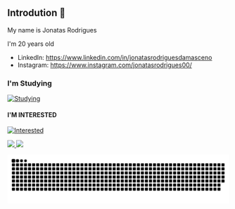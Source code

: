    
## Introdution 👋

My name is Jonatas Rodrigues

I'm 20 years old


- LinkedIn: https://www.linkedin.com/in/jonatasrodriguesdamasceno
- Instagram: https://www.instagram.com/jonatasrodrigues00/


### I'm Studying
          
[![Studying](https://skills.thijs.gg/icons?i=python,lua,html,css,js,ts)](https://skills.thijs.gg)

#### I'M INTERESTED 

[![Interested](https://skills.thijs.gg/icons?i=django,nodejs,vue,angular,react,sql)](https://skills.thijs.gg)

<div>
<a href="https://github.com/Jonatas00">
<img height="180em" src="https://github-readme-stats.vercel.app/api/top-langs/?username=Jonatas00&layout=compact&langs_count=7&theme=dracula"/>
<img height="180em" src="https://github-readme-stats.vercel.app/api?username=Jonatas00&show_icons=true&theme=dracula&include_all_commits=true&count_private=true"/>
</div>

![Snake animation](https://github.com/Jonatas00/Jonatas00/blob/output/github-contribution-grid-snake.svg)
